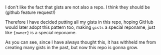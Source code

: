 I don't like the fact that gists are not also a repo. I think they should be (github feature request!)

Therefore I have decided putting all my gists in this repo, hoping GitHub would later adopt this pattern too, making `gists` a special reponame, just like `{owner}` is a special reponame.

As you can see, since I have always thought this, it has withheld me from creating many gists in the past, but now this repo is gonna grow.
